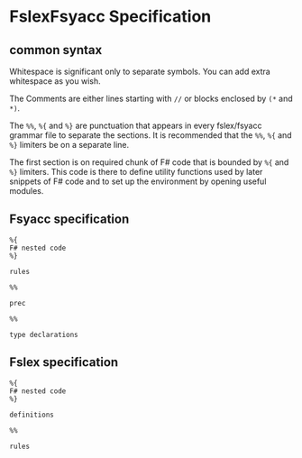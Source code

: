 # FslexFsyacc Specification

## common syntax

Whitespace is significant only to separate symbols. You can add extra whitespace as you wish.

The Comments are either lines starting with `//` or blocks enclosed by `(*` and `*)`.

The `%%`, `%{` and `%}` are punctuation that appears in every fslex/fsyacc grammar file to separate the sections. It is recommended that the  `%%`, `%{` and `%}` limiters be on a separate line.

The first section is on required chunk of F# code that is bounded by `%{` and `%}` limiters. This code is there to define utility functions used by later snippets of F# code and to set up the environment by opening useful modules.

## Fsyacc specification

```fsyacc
%{
F# nested code
%}

rules

%%

prec

%%

type declarations

```

## Fslex specification

```fslex
%{
F# nested code
%}

definitions

%%

rules

```
